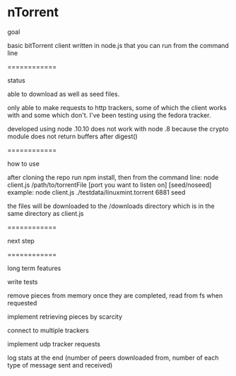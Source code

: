 nTorrent
============

goal

basic bitTorrent client written in node.js that you can run from the command line

============

status

able to download as well as seed files.

only able to make requests to http trackers, some of which the client works with and some which don't.
I've been testing using the fedora tracker.

developed using node .10.10
does not work with node .8 because the crypto module does not return buffers after digest()

============

how to use

after cloning the repo run npm install, then
from the command line:
node client.js /path/to/torrentFile [port you want to listen on] [seed/noseed]
example: node client.js ./testdata/linuxmint.torrent 6881 seed

the files will be downloaded to the /downloads directory which is in the same directory as client.js


============

next step


============

long term features

write tests

remove pieces from memory once they are completed, read from fs when requested

implement retrieving pieces by scarcity

connect to multiple trackers

implement udp tracker requests

log stats at the end
(number of peers downloaded from, number of each type of message sent and received)
